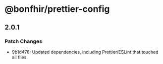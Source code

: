 # @bonfhir/prettier-config

## 2.0.1

### Patch Changes

- 9b1d478: Updated dependencies, including Prettier/ESLint that touched all files
